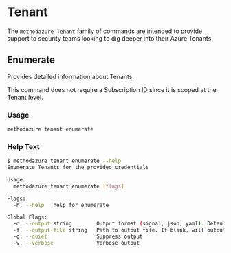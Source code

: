# Tenant

The `methodazure Tenant` family of commands are intended to provide support to security teams looking to dig deeper into their Azure Tenants.

## Enumerate

Provides detailed information about Tenants.

This command does not require a Subscription ID since it is scoped at the Tenant level.

### Usage

```bash
methodazure tenant enumerate
```

### Help Text

```bash
$ methodazure tenant enumerate --help
Enumerate Tenants for the provided credentials

Usage:
  methodazure tenant enumerate [flags]

Flags:
  -h, --help   help for enumerate

Global Flags:
  -o, --output string        Output format (signal, json, yaml). Default value is signal (default "signal")
  -f, --output-file string   Path to output file. If blank, will output to STDOUT
  -q, --quiet                Suppress output
  -v, --verbose              Verbose output
```
